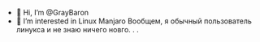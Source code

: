 - 👋 Hi, I’m @GrayBaron
- 👀 I’m interested in Linux Manjaro
Вообщем, я обычный пользователь линукса и не знаю ничего новго. . .
